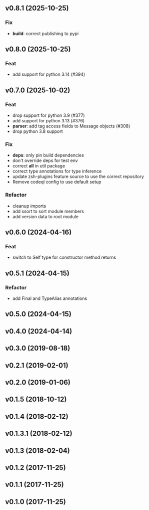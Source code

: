 ## v0.8.1 (2025-10-25)

### Fix

- **build**: correct publishing to pypi

## v0.8.0 (2025-10-25)

### Feat

- add support for python 3.14 (#394)

## v0.7.0 (2025-10-02)

### Feat

- drop support for python 3.9 (#377)
- add support for python 3.13 (#376)
- **parser**: add tag access fields to Message objects (#308)
- drop python 3.8 support

### Fix

- **deps**: only pin build dependencies
- don't override deps for test env
- correct __all__ in util package
- correct type annotations for type inference
- update zsh-plugins feature source to use the correct repository
- Remove codeql config to use default setup

### Refactor

- cleanup imports
- add ssort to sort module members
- add version data to root module

## v0.6.0 (2024-04-16)

### Feat

- switch to Self type for constructor method returns

## v0.5.1 (2024-04-15)

### Refactor

- add Final and TypeAlias annotations

## v0.5.0 (2024-04-15)

## v0.4.0 (2024-04-14)

## v0.3.0 (2019-08-18)

## v0.2.1 (2019-02-01)

## v0.2.0 (2019-01-06)

## v0.1.5 (2018-10-12)

## v0.1.4 (2018-02-12)

## v0.1.3.1 (2018-02-12)

## v0.1.3 (2018-02-04)

## v0.1.2 (2017-11-25)

## v0.1.1 (2017-11-25)

## v0.1.0 (2017-11-25)
